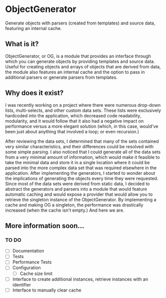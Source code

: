 # ObjectGenerator
Generate objects with parsers (created from templates) and source data, featuring an internal cache.

## What is it?
  ObjectGenerator, or OG, is a module that provides an interface through which you can generate objects by providing
templates and source data. Useful for creating objects and arrays of objects that are derived from data, the module
also features an internal cache and the option to pass in additional parsers or generate parsers from templates.

## Why does it exist?
  I was recently working on a project where there were numerous drop-down lists, multi-selects, and other custom data
sets. These lists were exclusively hardcoded into the application, which decreased code readability, modularity, and
it would follow that it also had a negative impact on performance versus a more elegant solution (which, in this case,
would've been just about anything that involved a loop; or even recursion.)

  After reviewing the data sets, I determined that many of the sets contained very similar characteristics, and their
differences could be resolved with some simple parsing. I also noticed that I could generate all of the data sets from a
very minimal amount of information, which would make it feasible to take the minimal data and store it in a single
location where it could be parsed into the more complex data set that was required elsewhere in the application. After
implementing the generators, I started to wonder about the implications of generating the objects every time they were
requested. Since most of the data sets were derived from static data, I decided to abstract the generators and parsers
into a module that would feature automatic caching and would expose a provider that would allow you to retrieve the 
singleton instance of the ObjectGenerator. By implementing a cache and making OG a singleton, the performance was
drastically increased (when the cache isn't empty.) And here we are.

## More information soon...

### TO DO
- [ ] Documentation
- [ ] Tests
- [ ] Performance Tests
- [ ] Configuration
    - [ ] Cache size limit
- [ ] Interface to create additional instances, retrieve instances with an identifier
- [ ] Interface to manually clear cache